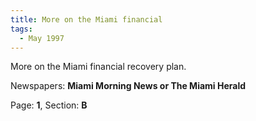 ```yaml
---  
title: More on the Miami financial  
tags:  
  - May 1997  
---  
```

  
More on the Miami financial recovery plan.  
  
Newspapers: **Miami Morning News or The Miami Herald**  
  
Page: **1**, Section: **B** 
